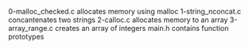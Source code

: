 0-malloc_checked.c allocates memory using malloc
1-string_nconcat.c concantenates two strings
2-calloc.c allocates memory to an array
3-array_range.c creates an array of integers
main.h contains function prototypes
